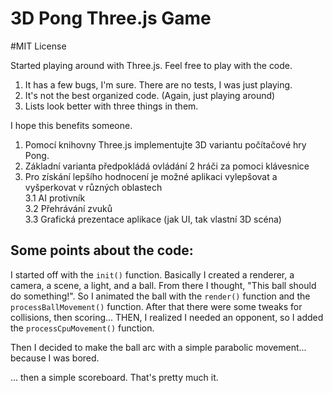 3D Pong Three.js Game
======

#MIT License

Started playing around with Three.js. Feel free to play with the code.

1. It has a few bugs, I'm sure. There are no tests, I was just playing.
2. It's not the best organized code. (Again, just playing around)
3. Lists look better with three things in them.

I hope this benefits someone.

1. Pomocí knihovny Three.js implementujte 3D variantu počítačové hry Pong.
2. Základní varianta předpokládá ovládání 2 hráči za pomoci klávesnice
3. Pro získání lepšího hodnocení je možné aplikaci vylepšovat a vyšperkovat v různých oblastech  </br>
  3.1 AI protivník </br>
  3.2 Přehrávání zvuků </br>
  3.3 Grafická prezentace aplikace (jak UI, tak vlastní 3D scéna) </br>

## Some points about the code:

I started off with the `init()` function. Basically I created a renderer, a camera,
a scene, a light, and a ball. From there I thought, "This ball should do something!".
So I animated the ball with the `render()` function and the `processBallMovement()`
function. After that there were some tweaks for collisions, then scoring... THEN, 
I realized I needed an opponent, so I added the `processCpuMovement()` function.

Then I decided to make the ball arc with a simple parabolic movement... because I 
was bored.

... then a simple scoreboard. That's pretty much it.
